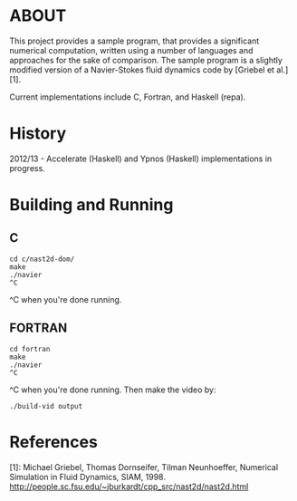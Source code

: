 # ABOUT

This project provides a sample program, that provides a significant
numerical computation, written using a number of languages and
approaches for the sake of comparison.  The sample program is a
slightly modified version of a Navier-Stokes fluid dynamics code by
[Griebel et al.][1].

Current implementations include C, Fortran, and Haskell (repa). 

# History 
2012/13 - Accelerate (Haskell) and Ypnos (Haskell) implementations in progress.

# Building and Running
## C

```
cd c/nast2d-dom/
make
./navier
^C
```

^C when you're done running.

## FORTRAN
```
cd fortran
make
./navier
^C
```
^C when you're done running. Then make the video by:

```
./build-vid output
```

# References 
[1]: Michael Griebel, Thomas Dornseifer, Tilman Neunhoeffer, Numerical Simulation in Fluid Dynamics, SIAM, 1998. http://people.sc.fsu.edu/~jburkardt/cpp_src/nast2d/nast2d.html
